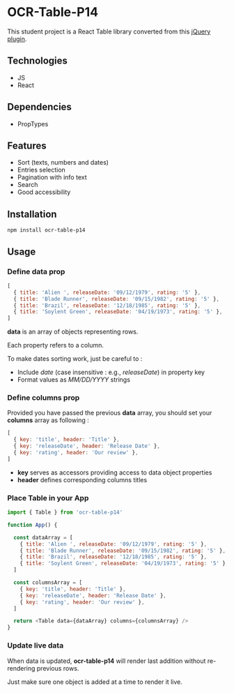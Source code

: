 # OCR-Table-P14

This student project is a React Table library converted from this [jQuery plugin](https://github.com/DataTables/DataTables.git).

## Technologies

- JS
- React

## Dependencies

- PropTypes

## Features

- Sort (texts, numbers and dates)
- Entries selection
- Pagination with info text
- Search
- Good accessibility

## Installation

`npm install ocr-table-p14`

## Usage

### Define data prop

```js
[
  { title: 'Alien ', releaseDate: '09/12/1979', rating: '5' },
  { title: 'Blade Runner', releaseDate: '09/15/1982', rating: '5' },
  { title: 'Brazil', releaseDate: '12/18/1985', rating: '5' },
  { title: 'Soylent Green', releaseDate: '04/19/1973', rating: '5' },
]
```

**data** is an array of objects representing rows.

Each property refers to a column.

To make dates sorting work, just be careful to :

- Include _date_ (case insensitive : e.g., _releaseDate_) in property key
- Format values as _MM/DD/YYYY_ strings

### Define columns prop

Provided you have passed the previous **data** array, you should set your **columns** array as following :

```js
[
  { key: 'title', header: 'Title' },
  { key: 'releaseDate', header: 'Release Date' },
  { key: 'rating', header: 'Our review' },
]
```

- **key** serves as accessors providing access to data object properties
- **header** defines corresponding columns titles

### Place Table in your App

```js
import { Table } from 'ocr-table-p14'

function App() {

  const dataArray = [
    { title: 'Alien ', releaseDate: '09/12/1979', rating: '5' },
    { title: 'Blade Runner', releaseDate: '09/15/1982', rating: '5' },
    { title: 'Brazil', releaseDate: '12/18/1985', rating: '5' },
    { title: 'Soylent Green', releaseDate: '04/19/1973', rating: '5' },
  ]

  const columnsArray = [
    { key: 'title', header: 'Title' },
    { key: 'releaseDate', header: 'Release Date' },
    { key: 'rating', header: 'Our review' },
  ]

  return <Table data={dataArray} columns={columnsArray} />
}
```

### Update live data

When data is updated, **ocr-table-p14** will render last addition without re-rendering previous rows.

Just make sure one object is added at a time to render it live.
